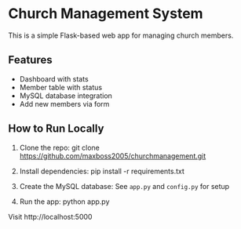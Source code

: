 # Church Management System

This is a simple Flask-based web app for managing church members.

## Features
- Dashboard with stats
- Member table with status
- MySQL database integration
- Add new members via form

## How to Run Locally
1. Clone the repo:
   git clone https://github.com/maxboss2005/churchmanagement.git

2. Install dependencies:
   pip install -r requirements.txt

3. Create the MySQL database:
   See `app.py` and `config.py` for setup

4. Run the app:
   python app.py

Visit http://localhost:5000
